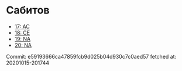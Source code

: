 # Сабитов
- [17: AC](17.md)
- [18: CE](18.md)
- [19: NA](19.md)
- [20: NA](20.md)

Commit: e59193666ca47859fcb9d025b04d930c7c0aed57
 fetched at: 20201015-201744
